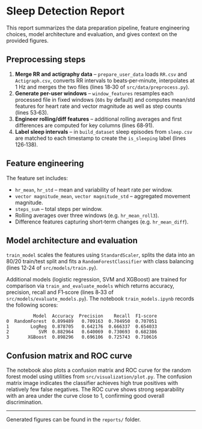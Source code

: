 # Sleep Detection Report

This report summarizes the data preparation pipeline, feature engineering choices, model architecture and evaluation, and gives context on the provided figures.

## Preprocessing steps

1. **Merge RR and actigraphy data** – `prepare_user_data` loads `RR.csv` and `Actigraph.csv`, converts RR intervals to beats‑per‑minute, interpolates at 1 Hz and merges the two files (lines 18‑30 of `src/data/preprocess.py`).
2. **Generate per-user windows** – `window_features` resamples each processed file in fixed windows (`60s` by default) and computes mean/std features for heart rate and vector magnitude as well as step counts (lines 53‑63).
3. **Engineer rolling/diff features** – additional rolling averages and first differences are computed for key columns (lines 68‑91).
4. **Label sleep intervals** – in `build_dataset` sleep episodes from `sleep.csv` are matched to each timestamp to create the `is_sleeping` label (lines 126‑138).

## Feature engineering

The feature set includes:

- `hr_mean`, `hr_std` – mean and variability of heart rate per window.
- `vector magnitude_mean`, `vector magnitude_std` – aggregated movement magnitude.
- `steps_sum` – total steps per window.
- Rolling averages over three windows (e.g. `hr_mean_roll3`).
- Difference features capturing short‑term changes (e.g. `hr_mean_diff`).

## Model architecture and evaluation

`train_model` scales the features using `StandardScaler`, splits the data into an 80/20 train/test split and fits a `RandomForestClassifier` with class balancing (lines 12‑24 of `src/models/train.py`).

Additional models (logistic regression, SVM and XGBoost) are trained for comparison via `train_and_evaluate_models` which returns accuracy, precision, recall and F1‑score (lines 8‑33 of `src/models/evaluate_models.py`). The notebook `train_models.ipynb` records the following scores:

```
          Model  Accuracy  Precision    Recall  F1-score
0  RandomForest  0.899489   0.709163  0.704950  0.707051
1        LogReg  0.878705   0.642176  0.666337  0.654033
2           SVM  0.882964   0.640069  0.730693  0.682386
3       XGBoost  0.898296   0.696106  0.725743  0.710616
```

## Confusion matrix and ROC curve

The notebook also plots a confusion matrix and ROC curve for the random forest model using utilities from `src/visualization/plot.py`. The confusion matrix image indicates the classifier achieves high true positives with relatively few false negatives. The ROC curve shows strong separability with an area under the curve close to 1, confirming good overall discrimination.

---
Generated figures can be found in the `reports/` folder.